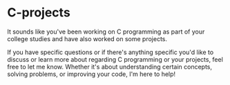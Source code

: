 # C-projects
It sounds like you've been working on C programming as part of your college studies and have also worked on some projects. 

If you have specific questions or if there's anything specific you'd like to discuss or learn more about regarding C programming or your projects, feel free to let me know. Whether it's about understanding certain concepts, solving problems, or improving your code, I'm here to help!
